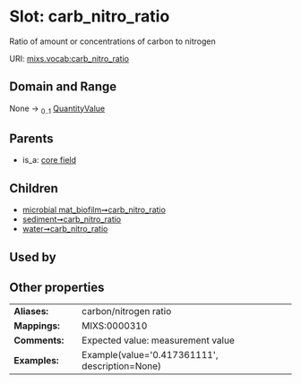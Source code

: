 
# Slot: carb_nitro_ratio


Ratio of amount or concentrations of carbon to nitrogen

URI: [mixs.vocab:carb_nitro_ratio](https://w3id.org/mixs/vocab/carb_nitro_ratio)


## Domain and Range

None &#8594;  <sub>0..1</sub> [QuantityValue](QuantityValue.md)

## Parents

 *  is_a: [core field](core_field.md)

## Children

 *  [microbial mat_biofilm➞carb_nitro_ratio](microbial_mat_biofilm_carb_nitro_ratio.md)
 *  [sediment➞carb_nitro_ratio](sediment_carb_nitro_ratio.md)
 *  [water➞carb_nitro_ratio](water_carb_nitro_ratio.md)

## Used by


## Other properties

|  |  |  |
| --- | --- | --- |
| **Aliases:** | | carbon/nitrogen ratio |
| **Mappings:** | | MIXS:0000310 |
| **Comments:** | | Expected value: measurement value |
| **Examples:** | | Example(value='0.417361111', description=None) |

